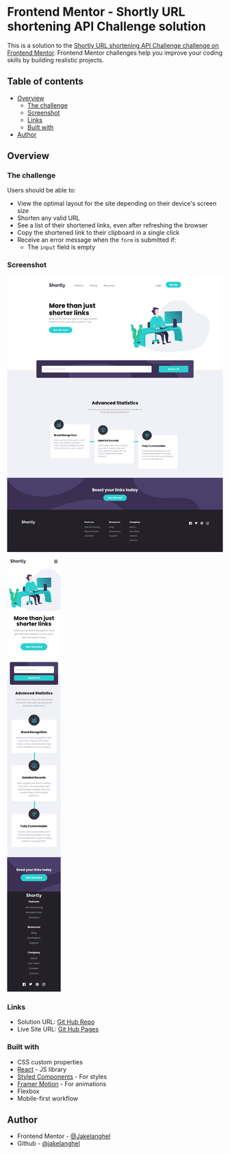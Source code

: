# Frontend Mentor - Shortly URL shortening API Challenge solution

This is a solution to the [Shortly URL shortening API Challenge challenge on Frontend Mentor](https://www.frontendmentor.io/challenges/url-shortening-api-landing-page-2ce3ob-G). Frontend Mentor challenges help you improve your coding skills by building realistic projects.

## Table of contents

- [Overview](#overview)
  - [The challenge](#the-challenge)
  - [Screenshot](#screenshot)
  - [Links](#links)
  - [Built with](#built-with)
- [Author](#author)

## Overview

### The challenge

Users should be able to:

- View the optimal layout for the site depending on their device's screen size
- Shorten any valid URL
- See a list of their shortened links, even after refreshing the browser
- Copy the shortened link to their clipboard in a single click
- Receive an error message when the `form` is submitted if:
  - The `input` field is empty

### Screenshot

![desktop](./public/screen-shots/sc-desktop.png)
![mobile](./public/screen-shots/sc-mobile.png)

### Links

- Solution URL: [Git Hub Repo](https://github.com/Jakelanghel/url-shortener-react)
- Live Site URL: [Git Hub Pages](https://jakelanghel.github.io/url-shortener-react/)

### Built with

- CSS custom properties
- [React](https://reactjs.org/) - JS library
- [Styled Components](https://www.framer.com/motion/) - For styles
- [Framer Motion](https://styled-components.com/) - For animations
- Flexbox
- Mobile-first workflow

## Author

- Frontend Mentor - [@Jakelanghel](https://www.frontendmentor.io/profile/Jakelanghel)
- Github - [@jakelanghel](https://github.com/Jakelanghel)
